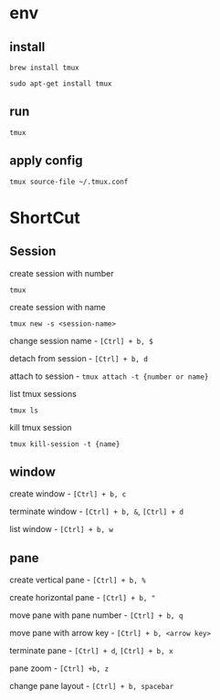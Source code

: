 # env

## install

```
brew install tmux
```

```
sudo apt-get install tmux
```

## run

```
tmux
```

## apply config

```
tmux source-file ~/.tmux.conf
```

# ShortCut

## Session

create session with number

```
tmux
```

create session with name

```
tmux new -s <session-name>
```

change session name - `[Ctrl] + b, $`

detach from session - `[Ctrl] + b, d`

attach to session - `tmux attach -t {number or name}`

list tmux sessions

```
tmux ls
```

kill tmux session

```
tmux kill-session -t {name}
```

## window

create window - `[Ctrl] + b, c`

terminate window - `[Ctrl] + b, &`, `[Ctrl] + d`

list window - `[Ctrl] + b, w`

## pane

create vertical pane - `[Ctrl] + b, %`

create horizontal pane - `[Ctrl] + b, "`

move pane with pane number - `[Ctrl] + b, q`

move pane with arrow key - `[Ctrl] + b, <arrow key>`

terminate pane - `[Ctrl] + d`, `[Ctrl] + b, x`

pane zoom - `[Ctrl] +b, z`

change pane layout - `[Ctrl] + b, spacebar`
